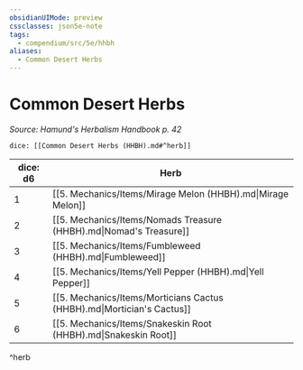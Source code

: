 ```yaml
---
obsidianUIMode: preview
cssclasses: json5e-note
tags:
  - compendium/src/5e/hhbh
aliases:
  - Common Desert Herbs
---
```

# Common Desert Herbs
*Source: Hamund's Herbalism Handbook p. 42* 

`dice: [[Common Desert Herbs (HHBH).md#^herb]]`

| dice: d6 | Herb |
|----------|------|
| 1 | [[5. Mechanics/Items/Mirage Melon (HHBH).md\|Mirage Melon]] |
| 2 | [[5. Mechanics/Items/Nomads Treasure (HHBH).md\|Nomad's Treasure]] |
| 3 | [[5. Mechanics/Items/Fumbleweed (HHBH).md\|Fumbleweed]] |
| 4 | [[5. Mechanics/Items/Yell Pepper (HHBH).md\|Yell Pepper]] |
| 5 | [[5. Mechanics/Items/Morticians Cactus (HHBH).md\|Mortician's Cactus]] |
| 6 | [[5. Mechanics/Items/Snakeskin Root (HHBH).md\|Snakeskin Root]] |
^herb
